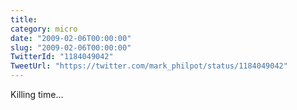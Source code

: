 ```yaml
---
title: 
category: micro
date: "2009-02-06T00:00:00"
slug: "2009-02-06T00:00:00"
TwitterId: "1184049042"
TweetUrl: "https://twitter.com/mark_philpot/status/1184049042"
---
```


Killing time...

